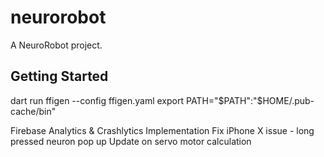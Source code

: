 # neurorobot

A NeuroRobot project.

## Getting Started

dart run ffigen --config ffigen.yaml
export PATH="$PATH":"$HOME/.pub-cache/bin"



Firebase Analytics & Crashlytics Implementation
Fix iPhone X issue - long pressed neuron pop up
Update on servo motor calculation
